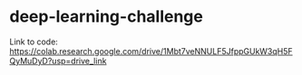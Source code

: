 # deep-learning-challenge
Link to code: https://colab.research.google.com/drive/1Mbt7veNNULF5JfppGUkW3qH5FQyMuDyD?usp=drive_link
